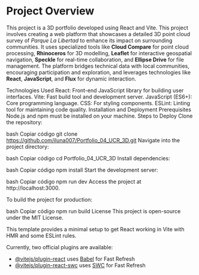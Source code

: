 # Project Overview

This project is a 3D portfolio developed using React and Vite. This project involves creating a web platform that showcases a detailed 3D point cloud survey of *Parque La Libertad* to enhance its impact on surrounding communities. It uses specialized tools like **Cloud Compare** for point cloud processing, **Rhinoceros** for 3D modelling, **Leaflet** for interactive geospatial navigation, **Speckle** for real-time collaboration, and **Ellipse Drive** for file management. The platform bridges technical data with local communities, encouraging participation and exploration, and leverages technologies like **React**, **JavaScript**, and **Flux** for dynamic interaction.

Technologies Used
React: Front-end JavaScript library for building user interfaces.
Vite: Fast build tool and development server.
JavaScript (ES6+): Core programming language.
CSS: For styling components.
ESLint: Linting tool for maintaining code quality.
Installation and Deployment
Prerequisites
Node.js and npm must be installed on your machine.
Steps to Deploy
Clone the repository:

bash
Copiar código
git clone https://github.com/iluna007/Portfolio_04_UCR_3D.git
Navigate into the project directory:

bash
Copiar código
cd Portfolio_04_UCR_3D
Install dependencies:

bash
Copiar código
npm install
Start the development server:

bash
Copiar código
npm run dev
Access the project at http://localhost:3000.

To build the project for production:

bash
Copiar código
npm run build
License
This project is open-source under the MIT License.

This template provides a minimal setup to get React working in Vite with HMR and some ESLint rules.

Currently, two official plugins are available:

- [@vitejs/plugin-react](https://github.com/vitejs/vite-plugin-react/blob/main/packages/plugin-react/README.md) uses [Babel](https://babeljs.io/) for Fast Refresh
- [@vitejs/plugin-react-swc](https://github.com/vitejs/vite-plugin-react-swc) uses [SWC](https://swc.rs/) for Fast Refresh
